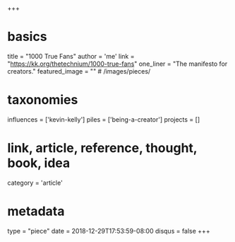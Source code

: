 +++
# basics
title     		 = "1000 True Fans"
author    		 = 'me'
link      		 = "https://kk.org/thetechnium/1000-true-fans"
one_liner 		 = "The manifesto for creators."
featured_image = "" # /images/pieces/

# taxonomies
influences		 = ['kevin-kelly']
piles     		 = ['being-a-creator']
projects			 = []

# link, article, reference, thought, book, idea
category  		 = 'article'

# metadata
type	    		 = "piece"
date      		 = 2018-12-29T17:53:59-08:00
disqus    		 = false
+++

